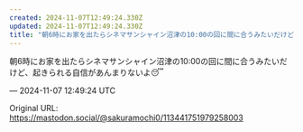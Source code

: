 ```yaml
---
created: 2024-11-07T12:49:24.330Z
updated: 2024-11-07T12:49:24.330Z
title: "朝6時にお家を出たらシネマサンシャイン沼津の10:00の回に間に合うみたいだけど[...]"
---
```


<p>朝6時にお家を出たらシネマサンシャイン沼津の10:00の回に間に合うみたいだけど、起きられる自信があんまりないよ😴</p>

&mdash; 2024-11-07 12:49:24 UTC

Original URL: https://mastodon.social/@sakuramochi0/113441751979258003
